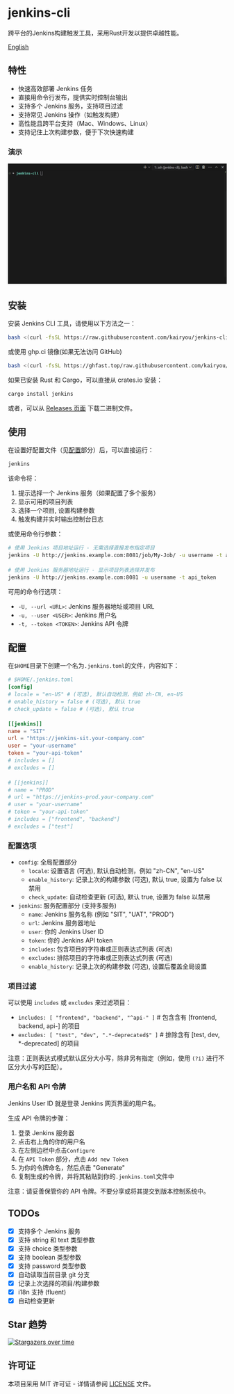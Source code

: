 # jenkins-cli

跨平台的Jenkins构建触发工具，采用Rust开发以提供卓越性能。

[English](README.md)

## 特性

- 快速高效部署 Jenkins 任务
- 直接用命令行发布，提供实时控制台输出
- 支持多个 Jenkins 服务，支持项目过滤
- 支持常见 Jenkins 操作（如触发构建）
- 高性能且跨平台支持（Mac、Windows、Linux）
- 支持记住上次构建参数，便于下次快速构建

### 演示

![Demo](./assets/demo.gif)

## 安装

安装 Jenkins CLI 工具，请使用以下方法之一：

```bash
bash <(curl -fsSL https://raw.githubusercontent.com/kairyou/jenkins-cli/main/scripts/install.sh)
```

或使用 ghp.ci 镜像(如果无法访问 GitHub)

```bash
bash <(curl -fsSL https://ghfast.top/raw.githubusercontent.com/kairyou/jenkins-cli/main/scripts/install.sh)
```

如果已安装 Rust 和 Cargo，可以直接从 crates.io 安装：

```bash
cargo install jenkins
```

或者，可以从 [Releases 页面](https://github.com/kairyou/jenkins-cli/releases) 下载二进制文件。

## 使用

在设置好配置文件（见[配置](#配置)部分）后，可以直接运行：

```bash
jenkins
```

该命令将：

1. 提示选择一个 Jenkins 服务（如果配置了多个服务）
2. 显示可用的项目列表
3. 选择一个项目, 设置构建参数
4. 触发构建并实时输出控制台日志

或使用命令行参数：

```bash
# 使用 Jenkins 项目地址运行 - 无需选择直接发布指定项目
jenkins -U http://jenkins.example.com:8081/job/My-Job/ -u username -t api_token

# 使用 Jenkins 服务器地址运行 - 显示项目列表选择并发布
jenkins -U http://jenkins.example.com:8081 -u username -t api_token
```

可用的命令行选项：
- `-U, --url <URL>`: Jenkins 服务器地址或项目 URL
- `-u, --user <USER>`: Jenkins 用户名
- `-t, --token <TOKEN>`: Jenkins API 令牌

## 配置

在`$HOME`目录下创建一个名为`.jenkins.toml`的文件，内容如下：

```toml
# $HOME/.jenkins.toml
[config]
# locale = "en-US" # (可选), 默认自动检测，例如 zh-CN, en-US
# enable_history = false # (可选), 默认 true
# check_update = false # (可选), 默认 true

[[jenkins]]
name = "SIT"
url = "https://jenkins-sit.your-company.com"
user = "your-username"
token = "your-api-token"
# includes = []
# excludes = []

# [[jenkins]]
# name = "PROD"
# url = "https://jenkins-prod.your-company.com"
# user = "your-username"
# token = "your-api-token"
# includes = ["frontend", "backend"]
# excludes = ["test"]
```

### 配置选项

- `config`: 全局配置部分
  - `locale`: 设置语言 (可选), 默认自动检测，例如 "zh-CN", "en-US"
  - `enable_history`: 记录上次的构建参数 (可选), 默认 true, 设置为 false 以禁用
  - `check_update`: 自动检查更新 (可选), 默认 true, 设置为 false 以禁用
- `jenkins`: 服务配置部分 (支持多服务)
  - `name`: Jenkins 服务名称 (例如 "SIT", "UAT", "PROD")
  - `url`: Jenkins 服务器地址
  - `user`: 你的 Jenkins User ID
  - `token`: 你的 Jenkins API token
  - `includes`: 包含项目的字符串或正则表达式列表 (可选)
  - `excludes`: 排除项目的字符串或正则表达式列表 (可选)
  - `enable_history`: 记录上次的构建参数 (可选), 设置后覆盖全局设置

### 项目过滤

可以使用 `includes` 或 `excludes` 来过滤项目：

- `includes: [ "frontend", "backend", "^api-" ]` # 包含含有 [frontend, backend, api-] 的项目
- `excludes: [ "test", "dev", ".*-deprecated$" ]` # 排除含有 [test, dev, *-deprecated] 的项目

注意：正则表达式模式默认区分大小写，除非另有指定（例如，使用 `(?i)` 进行不区分大小写的匹配）。

### 用户名和 API 令牌

Jenkins User ID 就是登录 Jenkins 网页界面的用户名。

生成 API 令牌的步骤：

1. 登录 Jenkins 服务器
2. 点击右上角的你的用户名
3. 在左侧边栏中点击`Configure`
4. 在 `API Token` 部分，点击 `Add new Token`
5. 为你的令牌命名，然后点击 "Generate"
6. 复制生成的令牌，并将其粘贴到你的`.jenkins.toml`文件中

注意：请妥善保管你的 API 令牌。不要分享或将其提交到版本控制系统中。

## TODOs

- [x] 支持多个 Jenkins 服务
- [x] 支持 string 和 text 类型参数
- [x] 支持 choice 类型参数
- [x] 支持 boolean 类型参数
- [x] 支持 password 类型参数
- [x] 自动读取当前目录 git 分支
- [x] 记录上次选择的项目/构建参数
- [x] i18n 支持 (fluent)
- [x] 自动检查更新

## Star 趋势

[![Stargazers over time](https://starchart.cc/kairyou/jenkins-cli.svg?variant=adaptive)](https://starchart.cc/kairyou/jenkins-cli)

## 许可证

本项目采用 MIT 许可证 - 详情请参阅 [LICENSE](LICENSE) 文件。
